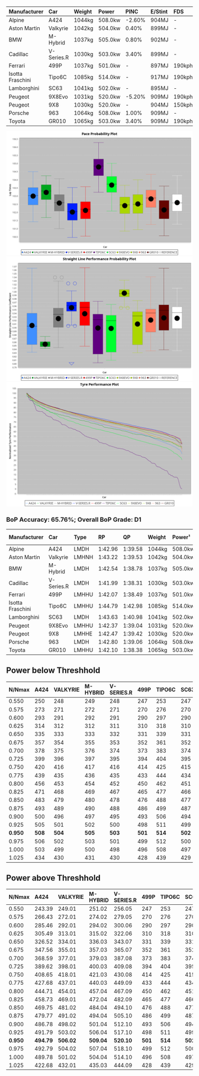 | Manufacturer     | Car        | Weight | Power   | PINC    | E/Stint | FDS     |
|:-|:-|:-|:-|:-|:-|:-|
| Alpine           | A424       | 1044kg | 508.0kw | -2.60%  | 904MJ   |    -    |
| Aston Martin     | Valkyrie   | 1042kg | 504.0kw | 0.40%   | 899MJ   |    -    |
| BMW              | M-Hybrid   | 1037kg | 505.0kw | 0.80%   | 902MJ   |    -    |
| Cadillac         | V-Series.R | 1030kg | 503.0kw | 3.40%   | 899MJ   |    -    |
| Ferrari          | 499P       | 1037kg | 501.0kw |    -    | 897MJ   | 190kph  |
| Isotta Fraschini | Tipo6C     | 1085kg | 514.0kw |    -    | 917MJ   | 190kph  |
| Lamborghini      | SC63       | 1041kg | 502.0kw |    -    | 895MJ   |    -    |
| Peugeot          | 9X8Evo     | 1031kg | 520.0kw | -5.20%  | 909MJ   | 190kph  |
| Peugeot          | 9X8        | 1030kg | 520.0kw |    -    | 904MJ   | 150kph  |
| Porsche          | 963        | 1064kg | 508.0kw | 1.00%   | 909MJ   |    -    |
| Toyota           | GR010      | 1065kg | 503.0kw | 3.40%   | 909MJ   | 190kph  |

![PACECHART](./IMG/OFFICIAL.png)
![STRAIGHTLINEPERFORMANCECHART](./IMG/OFFICIAL_sp.png)
![TYREPERFORMANCECHART](./IMG/OFFICIAL_tw.png)

### BoP Accuracy: 65.76%; Overall BoP Grade: D1
| Manufacturer     | Car        | Type  | RP      | QP      | Weight | Power¹  | Threshhold | PINC    | Power²   | E/Stint | AVG Vmax  | FDS     | RDLC | L/Stint | BOP-Grade | Model Accuracy | Model Points | Match%  | SimDiff |
|:-|:-|:-|:-|:-|:-|:-|:-|:-|:-|:-|:-|:-|:-|:-|:-|:-|:-|:-|:-|
| Alpine           | A424       | LMDH  | 1:42.96 | 1:39.58 | 1044kg | 508.0kw | 250.0kph   | -2.60%  | 494.80kw |  904MJ  | 301.64kph |    -    | 1.04 | 33      | +A2       | 98.94%         | 2047         | 90.93%  | +0.03   |
| Aston Martin     | Valkyrie   | LMHNH | 1:43.22 | 1:39.53 | 1042kg | 504.0kw | 250.0kph   | 0.40%   | 506.00kw |  899MJ  | 293.78kph |    -    | 1.05 | 33      | +D2       | 100.00%        | 247          | 61.46%  | +0.33   |
| BMW              | M-Hybrid   | LMDH  | 1:42.54 | 1:38.78 | 1037kg | 505.0kw | 250.0kph   | 0.80%   | 509.00kw |  902MJ  | 307.26kph |    -    | 1.04 | 33      | -B1       | 98.84%         | 3070         | 88.39%  | +0.03   |
| Cadillac         | V-Series.R | LMDH  | 1:41.99 | 1:38.31 | 1030kg | 503.0kw | 250.0kph   | 3.40%   | 520.10kw |  899MJ  | 311.49kph |    -    | 1.04 | 33      | -D2       | 98.94%         | 5427         | 60.36%  | +0.66   |
| Ferrari          | 499P       | LMHHU | 1:42.07 | 1:38.49 | 1037kg | 501.0kw | 250.0kph   |    -    | 501.00kw |  897MJ  | 307.95kph | 190kph  | 1.07 | 33      | -D2       | 100.00%        | 6554         | 63.34%  | +0.28   |
| Isotta Fraschini | Tipo6C     | LMHHU | 1:44.79 | 1:42.98 | 1085kg | 514.0kw | 0.0kph     |    -    | 514.00kw |  917MJ  | 300.11kph | 190kph  | 1.04 | 33      | +Ω2       | 97.73%         | 129          | -24.73% | -1.01   |
| Lamborghini      | SC63       | LMDH  | 1:43.63 | 1:40.98 | 1041kg | 502.0kw | 0.0kph     |    -    | 502.00kw |  895MJ  | 300.88kph |    -    | 1.06 | 33      | +D2       | 100.00%        | 784          | 60.01%  | -0.91   |
| Peugeot          | 9X8Evo     | LMHHU | 1:42.37 | 1:39.04 | 1031kg | 520.0kw | 250.0kph   | -5.20%  | 493.00kw |  909MJ  | 318.29kph | 190kph  | 1.03 | 33      | -C2       | 100.00%        | 1457         | 73.40%  | +0.58   |
| Peugeot          | 9X8        | LMHHE | 1:42.47 | 1:39.42 | 1030kg | 520.0kw | 0.0kph     |    -    | 520.00kw |  904MJ  | 305.44kph | 150kph  | 1.05 | 33      | -B1       | 99.16%         | 4816         | 85.12%  | -0.60   |
| Porsche          | 963        | LMDH  | 1:42.80 | 1:39.06 | 1064kg | 508.0kw | 250.0kph   | 1.00%   | 513.10kw |  909MJ  | 304.68kph |    -    | 1.01 | 33      | ~A1       | 99.91%         | 14205        | 100.00% | +0.22   |
| Toyota           | GR010      | LMHHU | 1:42.10 | 1:38.38 | 1065kg | 503.0kw | 250.0kph   | 3.40%   | 520.10kw |  909MJ  | 306.06kph | 190kph  | 1.04 | 33      | -D1       | 99.73%         | 4795         | 65.12%  | +0.40   |

## Power below Threshhold
| N/Nmax    | A424    | VALKYRIE | M-HYBRID | V-SERIES.R | 499P    | TIPO6C  | SC63    | 9X8EVO  | 9X8     | 963     | GR010   |
|:-|:-|:-|:-|:-|:-|:-|:-|:-|:-|:-|:-|
|  0.550    |  250    |  248     |  249     |  248       |  247    |  253    |  247    |  256    |  256    |  250    |  248    |
|  0.575    |  273    |  271     |  272     |  271       |  270    |  276    |  270    |  279    |  279    |  273    |  271    |
|  0.600    |  293    |  291     |  292     |  291       |  290    |  297    |  290    |  300    |  300    |  293    |  291    |
|  0.625    |  314    |  312     |  312     |  311       |  310    |  318    |  310    |  322    |  322    |  314    |  311    |
|  0.650    |  335    |  333     |  333     |  332       |  331    |  339    |  331    |  343    |  343    |  335    |  332    |
|  0.675    |  357    |  354     |  355     |  353       |  352    |  361    |  352    |  365    |  365    |  357    |  353    |
|  0.700    |  378    |  375     |  376     |  374       |  373    |  383    |  374    |  387    |  387    |  378    |  374    |
|  0.725    |  399    |  396     |  397     |  395       |  394    |  404    |  395    |  409    |  409    |  399    |  395    |
|  0.750    |  420    |  416     |  417     |  416       |  414    |  425    |  415    |  430    |  430    |  420    |  416    |
|  0.775    |  439    |  435     |  436     |  435       |  433    |  444    |  434    |  449    |  449    |  439    |  435    |
|  0.800    |  456    |  453     |  454     |  452       |  450    |  462    |  451    |  467    |  467    |  456    |  452    |
|  0.825    |  471    |  468     |  469     |  467       |  465    |  477    |  466    |  482    |  482    |  471    |  467    |
|  0.850    |  483    |  479     |  480     |  478       |  476    |  488    |  477    |  494    |  494    |  483    |  478    |
|  0.875    |  493    |  489     |  490     |  488       |  486    |  499    |  487    |  505    |  505    |  493    |  488    |
|  0.900    |  500    |  496     |  497     |  495       |  493    |  506    |  494    |  512    |  512    |  500    |  495    |
|  0.925    |  505    |  501     |  502     |  500       |  498    |  511    |  499    |  517    |  517    |  505    |  500    |
| **0.950** | **508** | **504**  | **505**  | **503**    | **501** | **514** | **502** | **520** | **520** | **508** | **503** |
|  0.975    |  506    |  502     |  503     |  501       |  499    |  512    |  500    |  518    |  518    |  506    |  501    |
|  1.000    |  503    |  499     |  500     |  498       |  496    |  508    |  497    |  514    |  514    |  503    |  498    |
|  1.025    |  434    |  430     |  431     |  430       |  428    |  439    |  429    |  444    |  444    |  434    |  430    |

## Power above Threshhold
| N/Nmax    | A424       | VALKYRIE   | M-HYBRID   | V-SERIES.R | 499P    | TIPO6C  | SC63    | 9X8EVO     | 9X8     | 963        | GR010      |
|:-|:-|:-|:-|:-|:-|:-|:-|:-|:-|:-|:-|
|  0.550    |  243.39    |  249.01    |  251.02    |  256.05    |  247    |  253    |  247    |  242.47    |  256    |  253.04    |  256.05    |
|  0.575    |  266.43    |  272.01    |  274.02    |  279.05    |  270    |  276    |  270    |  265.52    |  279    |  276.04    |  279.05    |
|  0.600    |  285.46    |  292.01    |  294.02    |  300.06    |  290    |  297    |  290    |  284.55    |  300    |  296.05    |  300.06    |
|  0.625    |  305.49    |  313.01    |  315.02    |  322.06    |  310    |  318    |  310    |  304.59    |  322    |  317.05    |  322.06    |
|  0.650    |  326.52    |  334.01    |  336.03    |  343.07    |  331    |  339    |  331    |  325.63    |  343    |  338.05    |  343.07    |
|  0.675    |  347.56    |  355.01    |  357.03    |  365.07    |  352    |  361    |  352    |  345.67    |  365    |  360.06    |  365.07    |
|  0.700    |  368.59    |  377.01    |  379.03    |  387.08    |  373    |  383    |  374    |  366.71    |  387    |  382.06    |  387.08    |
|  0.725    |  389.62    |  398.01    |  400.03    |  409.08    |  394    |  404    |  395    |  387.76    |  409    |  403.06    |  409.08    |
|  0.750    |  408.65    |  418.01    |  421.03    |  430.08    |  414    |  425    |  415    |  407.79    |  430    |  424.07    |  430.08    |
|  0.775    |  427.68    |  437.01    |  440.03    |  449.09    |  433    |  444    |  434    |  425.83    |  449    |  443.07    |  449.09    |
|  0.800    |  444.71    |  454.01    |  457.04    |  467.09    |  450    |  462    |  451    |  442.86    |  467    |  461.07    |  467.09    |
|  0.825    |  458.73    |  469.01    |  472.04    |  482.09    |  465    |  477    |  466    |  456.89    |  482    |  476.07    |  482.09    |
|  0.850    |  469.75    |  481.02    |  484.04    |  494.10    |  476    |  488    |  477    |  467.91    |  494    |  487.08    |  494.10    |
|  0.875    |  479.77    |  491.02    |  494.04    |  505.10    |  486    |  499    |  487    |  477.93    |  505    |  498.08    |  505.10    |
|  0.900    |  486.78    |  498.02    |  501.04    |  512.10    |  493    |  506    |  494    |  484.94    |  512    |  505.08    |  512.10    |
|  0.925    |  491.79    |  503.02    |  506.04    |  517.10    |  498    |  511    |  499    |  489.95    |  517    |  510.08    |  517.10    |
| **0.950** | **494.79** | **506.02** | **509.04** | **520.10** | **501** | **514** | **502** | **492.96** | **520** | **513.08** | **520.10** |
|  0.975    |  492.79    |  504.02    |  507.04    |  518.10    |  499    |  512    |  500    |  490.96    |  518    |  511.08    |  518.10    |
|  1.000    |  489.78    |  501.02    |  504.04    |  514.10    |  496    |  508    |  497    |  487.95    |  514    |  507.08    |  514.10    |
|  1.025    |  422.68    |  432.01    |  435.03    |  444.09    |  428    |  439    |  429    |  420.82    |  444    |  438.07    |  444.09    |
